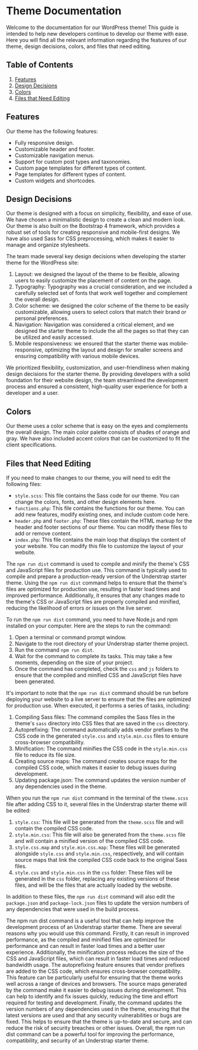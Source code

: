 # Theme Documentation

Welcome to the documentation for our WordPress theme! This guide is intended to help new developers continue to develop our theme with ease. Here you will find all the relevant information regarding the features of our theme, design decisions, colors, and files that need editing.

## Table of Contents
1. [Features](#features)
2. [Design Decisions](#design-decisions)
3. [Colors](#colors)
4. [Files that Need Editing](#files-that-need-editing)

## Features

Our theme has the following features:

- Fully responsive design.
- Customizable header and footer.
- Customizable navigation menus.
- Support for custom post types and taxonomies.
- Custom page templates for different types of content.
- Page templates for different types of content.
- Custom widgets and shortcodes.

## Design Decisions

Our theme is designed with a focus on simplicity, flexibility, and ease of use. We have chosen a minimalistic design to create a clean and modern look. Our theme is also built on the Bootstrap 4 framework, which provides a robust set of tools for creating responsive and mobile-first designs. We have also used Sass for CSS preprocessing, which makes it easier to manage and organize stylesheets.

The team made several key design decisions when developing the starter theme for the WordPress site:

1. Layout: we designed the layout of the theme to be flexible, allowing users to easily customize the placement of content on the page.
2. Typography: Typography was a crucial consideration, and we included a carefully selected set of fonts that work well together and complement the overall design.
3. Color scheme: we designed the color scheme of the theme to be easily customizable, allowing users to select colors that match their brand or personal preferences.
4. Navigation: Navigation was considered a critical element, and we designed the starter theme to include the all the pages so that they can be utilized and easily accessed.
5. Mobile responsiveness: we ensured that the starter theme was mobile-responsive, optimizing the layout and design for smaller screens and ensuring compatibility with various mobile devices.

We prioritized flexibility, customization, and user-friendliness when making design decisions for the starter theme. By providing developers with a solid foundation for their website design, the team streamlined the development process and ensured a consistent, high-quality user experience for both a developer and a user.

## Colors

Our theme uses a color scheme that is easy on the eyes and complements the overall design. The main color palette consists of shades of orange and gray. 
We have also included accent colors that can be customized to fit the client specifications.

## Files that Need Editing

If you need to make changes to our theme, you will need to edit the following files:

- `style.scss`: This file contains the Sass code for our theme. You can change the colors, fonts, and other design elements here.
- `functions.php`: This file contains the functions for our theme. You can add new features, modify existing ones, and include custom code here.
- `header.php` and `footer.php`: These files contain the HTML markup for the header and footer sections of our theme. You can modify these files to add or remove content.
- `index.php`: This file contains the main loop that displays the content of your website. You can modify this file to customize the layout of your website.


The `npm run dist` command is used to compile and minify the theme's CSS and JavaScript files for production use. This command is typically used to compile and prepare a production-ready version of the Understrap starter theme.
Using the `npm run dist` command helps to ensure that the theme's files are optimized for production use, resulting in faster load times and improved performance. Additionally, it ensures that any changes made to the theme's CSS or JavaScript files are properly compiled and minified, reducing the likelihood of errors or issues on the live server.

To run the `npm run dist` command, you need to have Node.js and npm installed on your computer. Here are the steps to run the command:
1. Open a terminal or command prompt window.
2. Navigate to the root directory of your Understrap starter theme project.
3. Run the command `npm run dist`.
4. Wait for the command to complete its tasks. This may take a few moments, depending on the size of your project.
5. Once the command has completed, check the `css` and `js` folders to ensure that the compiled and minified CSS and JavaScript files have been generated.

It's important to note that the `npm run dist` command should be run before deploying your website to a live server to ensure that the files are optimized for production use.
When executed, it performs a series of tasks, including:
1. Compiling Sass files: The command compiles the Sass files in the theme's `sass` directory into CSS files that are saved in the `css` directory.
2. Autoprefixing: The command automatically adds vendor prefixes to the CSS code in the generated `style.css` and `style.min.css` files to ensure cross-browser compatibility.
3. Minification: The command minifies the CSS code in the `style.min.css` file to reduce its file size.
4. Creating source maps: The command creates source maps for the compiled CSS code, which makes it easier to debug issues during development.
5. Updating package.json: The command updates the version number of any dependencies used in the theme.


When you run the `npm run dist` command in the terminal of the `theme.scss` file after adding CSS to it, several files in the Understrap starter theme will be edited:
1. `style.css`: This file will be generated from the `theme.scss` file and will contain the compiled CSS code.
2. `style.min.css`: This file will also be generated from the `theme.scss` file and will contain a minified version of the compiled CSS code.
3. `style.css.map` and `style.min.css.map`: These files will be generated alongside `style.css` and `style.min.css`, respectively, and will contain source maps that link the compiled CSS code back to the original Sass files.
4. `style.css` and `style.min.css` in the `css` folder: These files will be generated in the `css` folder, replacing any existing versions of these files, and will be the files that are actually loaded by the website.

In addition to these files, the `npm run dist` command will also edit the `package.json` and `package-lock.json` files to update the version numbers of any dependencies that were used in the build process.


The npm run dist command is a useful tool that can help improve the development process of an Understrap starter theme. There are several reasons why you would use this command. Firstly, it can result in improved performance, as the compiled and minified files are optimized for performance and can result in faster load times and a better user experience. 
Additionally, the minification process reduces the size of the CSS and JavaScript files, which can result in faster load times and reduced bandwidth usage. 
The autoprefixing feature ensures that vendor prefixes are added to the CSS code, which ensures cross-browser compatibility. This feature can be particularly useful for ensuring that the theme works well across a range of devices and browsers. 
The source maps generated by the command make it easier to debug issues during development. This can help to identify and fix issues quickly, reducing the time and effort required for testing and development. 
Finally, the command updates the version numbers of any dependencies used in the theme, ensuring that the latest versions are used and that any security vulnerabilities or bugs are fixed. This helps to ensure that the theme is up-to-date and secure, and can reduce the risk of security breaches or other issues. Overall, the npm run dist command can be a powerful tool for improving the performance, compatibility, and security of an Understrap starter theme.